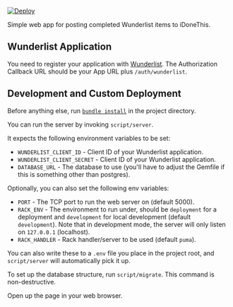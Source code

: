 [![Deploy](https://www.herokucdn.com/deploy/button.svg)](https://heroku.com/deploy?template=https://github.com/rkh/donewunder)

Simple web app for posting completed Wunderlist items to iDoneThis.

## Wunderlist Application

You need to register your application with [Wunderlist](https://developer.wunderlist.com/applications). The Authorization Callback URL should be your App URL plus `/auth/wunderlist`.

## Development and Custom Deployment

Before anything else, run [`bundle install`](http://bundler.io/) in the project directory.

You can run the server by invoking `script/server`.

It expects the following environment variables to be set:

* `WUNDERLIST_CLIENT_ID` - Client ID of your Wunderlist application.
* `WUNDERLIST_CLIENT_SECRET` - Client ID of your Wunderlist application.
* `DATABASE_URL` - The database to use (you'll have to adjust the Gemfile if this is something other than postgres).

Optionally, you can also set the following env variables:

* `PORT` - The TCP port to run the web server on (default 5000).
* `RACK_ENV` - The environment to run under, should be `deployment` for a deployment and `development` for local development (default `development`). Note that in development mode, the server will only listen on `127.0.0.1` (localhost).
* `RACK_HANDLER` - Rack handler/server to be used (default `puma`).

You can also write these to a `.env` file you place in the project root, and `script/server` will automatically pick it up.

To set up the database structure, run `script/migrate`. This command is non-destructive.

Open up the page in your web browser.